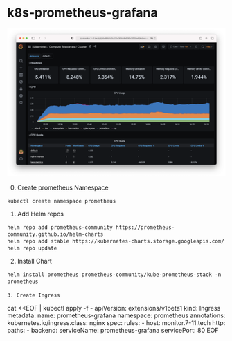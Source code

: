 # k8s-prometheus-grafana

![Monitoring k8s Cluster with Prometheus + Grafana](images/k8s-prometheus-grafana.png)

0. Create prometheus Namespace
```
kubectl create namespace prometheus
```

1. Add Helm repos
```
helm repo add prometheus-community https://prometheus-community.github.io/helm-charts
helm repo add stable https://kubernetes-charts.storage.googleapis.com/
helm repo update
```

2. Install Chart
```
helm install prometheus prometheus-community/kube-prometheus-stack -n prometheus

3. Create Ingress
```
cat <<EOF | kubectl apply -f -
apiVersion: extensions/v1beta1
kind: Ingress
metadata:
  name: prometheus-grafana
  namespace: prometheus
  annotations:
    kubernetes.io/ingress.class: nginx
spec:
  rules:
    - host: monitor.7-11.tech
      http:
        paths:
          - backend:
              serviceName: prometheus-grafana
              servicePort: 80
EOF
```